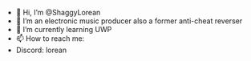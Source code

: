 - 👋 Hi, I’m @ShaggyLorean
- 👀 I’m an electronic music producer also a former anti-cheat reverser
- 🌱 I’m currently learning UWP
- 📫 How to reach me: 
- Discord: lorean
